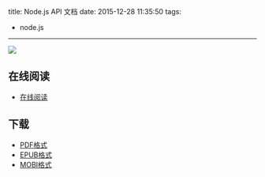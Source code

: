 title: Node.js API 文档
date: 2015-12-28 11:35:50
tags:
  - node.js
---

![](https://ek8whxe.cloudimg.io/s/width/226/https://www.gitbook.com/cover/book/davidcai1993/nodejs-api-doc-in-chinese.jpg?build=1443343402543&v=12.0.2)

<!--more-->

## 在线阅读 ##

+ [在线阅读](https://davidcai1993.gitbooks.io/nodejs-api-doc-in-chinese/details)

## 下载 ##

+ [PDF格式](https://www.gitbook.com/download/pdf/book/davidcai1993/nodejs-api-doc-in-chinese)
+ [EPUB格式](https://www.gitbook.com/download/epub/book/davidcai1993/nodejs-api-doc-in-chinese)
+ [MOBI格式](https://www.gitbook.com/download/mobi/book/davidcai1993/nodejs-api-doc-in-chinese)